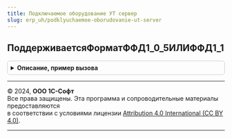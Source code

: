 ```yaml
---
title: Подключаемое оборудование УТ сервер
slug: erp_uh/podklyuchaemoe-oborudovanie-ut-server
---
```



## ПоддерживаетсяФорматФФД1_0_5ИЛИФФД1_1
<details style="margin: 1em 0; padding: 0.5em; border: 1px solid #ccc; border-radius: 6px;">

<summary style="font-weight: bold; cursor: pointer;">Описание, пример вызова</summary>

```bsl

// Сравнивает переданную версию ФФД на актуальность (На текущий момент актуальная версия 1.0.5 или 1.1).
//
// Параметры:
//  ВерсияФФД - Строка - Версия ФФД.
//
// Возвращаемое значение:
//  Булево - Версия актуальна.
//
Функция ПоддерживаетсяФорматФФД1_0_5ИЛИФФД1_1(ВерсияФФД) Экспорт
```

Пример вызова
```bsl
Результат = ПодключаемоеОборудованиеУТСервер.ПоддерживаетсяФорматФФД1_0_5ИЛИФФД1_1(ВерсияФФД) 
```
</details>

---

© 2024, **ООО 1С-Софт**  
Все права защищены. Эта программа и сопроводительные материалы предоставляются  
в соответствии с условиями лицензии [Attribution 4.0 International (CC BY 4.0)](https://creativecommons.org/licenses/by/4.0/legalcode).

---
